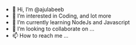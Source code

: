- 👋 Hi, I’m @ajulabeeb
- 👀 I’m interested in Coding, and lot more
- 🌱 I’m currently learning NodeJs and Javascript
- 💞️ I’m looking to collaborate on ...
- 📫 How to reach me ...

<!---
ajulabeeb/ajulabeeb is a ✨ special ✨ repository because its `README.md` (this file) appears on your GitHub profile.
You can click the Preview link to take a look at your changes.
--->
